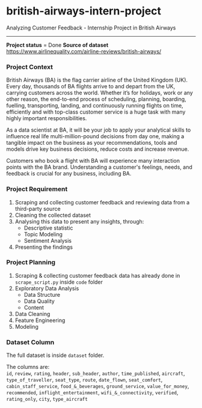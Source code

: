 # british-airways-intern-project  
Analyzing Customer Feedback - Internship Project in British Airways

---
**Project status** = Done
**Source of dataset** https://www.airlinequality.com/airline-reviews/british-airways/  

### Project Context  
British Airways (BA) is the flag carrier airline of the United Kingdom (UK). Every day, thousands of BA flights arrive to and depart from the UK, carrying customers across the world. Whether it’s for holidays, work or any other reason, the end-to-end process of scheduling, planning, boarding, fuelling, transporting, landing, and continuously running flights on time, efficiently and with top-class customer service is a huge task with many highly important responsibilities.  

As a data scientist at BA, it will be your job to apply your analytical skills to influence real life multi-million-pound decisions from day one, making a tangible impact on the business as your recommendations, tools and models drive key business decisions, reduce costs and increase revenue.  

Customers who book a flight with BA will experience many interaction points with the BA brand. Understanding a customer's feelings, needs, and feedback is crucial for any business, including BA.  

### Project Requirement  
1. Scraping and collecting customer feedback and reviewing data from a third-party source   
2. Cleaning the collected dataset  
3. Analysing this data to present any insights, through:
    - Descriptive statistic
    - Topic Modeling
    - Sentiment Analysis
4. Presenting the findings

### Project Planning
1. Scraping & collecting customer feedback data has already done in `scrape_script.py` inside `code` folder
2. Exploratory Data Analysis
    - Data Structure
    - Data Quality
    - Content
3. Data Cleaning
4. Feature Engineering
5. Modeling  


### Dataset Column  
The full dataset is inside `dataset` folder.  


The columns are:  
`id`, `review`, `rating`, `header`, `sub_header`, `author`, `time_published`, `aircraft`, `type_of_traveller`, `seat_type`, `route`, `date_flown`, `seat_comfort`, `cabin_staff_service`, `food_&_beverages`, `ground_service`, `value_for_money`, `recommended`, `inflight_entertainment`, `wifi_&_connectivity`, `verified`, `rating_only`, `city`, `type_aircraft`
